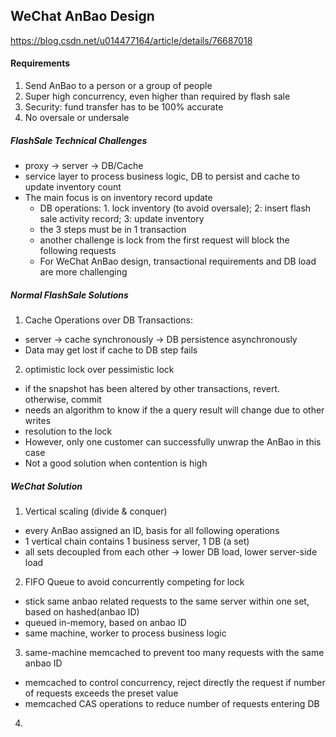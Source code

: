 ## WeChat AnBao Design
https://blog.csdn.net/u014477164/article/details/76687018
#### Requirements
1. Send AnBao to a person or a group of people
2. Super high concurrency, even higher than required by flash sale
3. Security: fund transfer has to be 100% accurate
4. No oversale or undersale

##### FlashSale Technical Challenges
- proxy -> server -> DB/Cache
- service layer to process business logic, DB to persist and cache to update inventory count
- The main focus is on inventory record update
  - DB operations: 1. lock inventory (to avoid oversale); 2: insert flash sale activity record; 3: update inventory
  - the 3 steps must be in 1 transaction
  - another challenge is lock from the first request will block the following requests
  - For WeChat AnBao design, transactional requirements and DB load are more challenging

##### Normal FlashSale Solutions
1. Cache Operations over DB Transactions:
  - server -> cache synchronously -> DB persistence asynchronously
  - Data may get lost if cache to DB step fails
2. optimistic lock over pessimistic lock
  - if the snapshot has been altered by other transactions, revert. otherwise, commit
  - needs an algorithm to know if the a query result will change due to other writes
  - resolution to the lock
  - However, only one customer can successfully unwrap the AnBao in this case
  - Not a good solution when contention is high

##### WeChat Solution
1. Vertical scaling (divide & conquer)
  - every AnBao assigned an ID, basis for all following operations
  - 1 vertical chain contains 1 business server, 1 DB (a set)
  - all sets decoupled from each other -> lower DB load, lower server-side load
2. FIFO Queue to avoid concurrently competing for lock
  - stick same anbao related requests to the same server within one set, based on hashed(anbao ID)
  - queued in-memory, based on anbao ID
  - same machine, worker to process business logic
3. same-machine memcached to prevent too many requests with the same anbao ID
  - memcached to control concurrency, reject directly the request if number of requests exceeds the preset value
  - memcached CAS operations to reduce number of requests entering DB
4.
